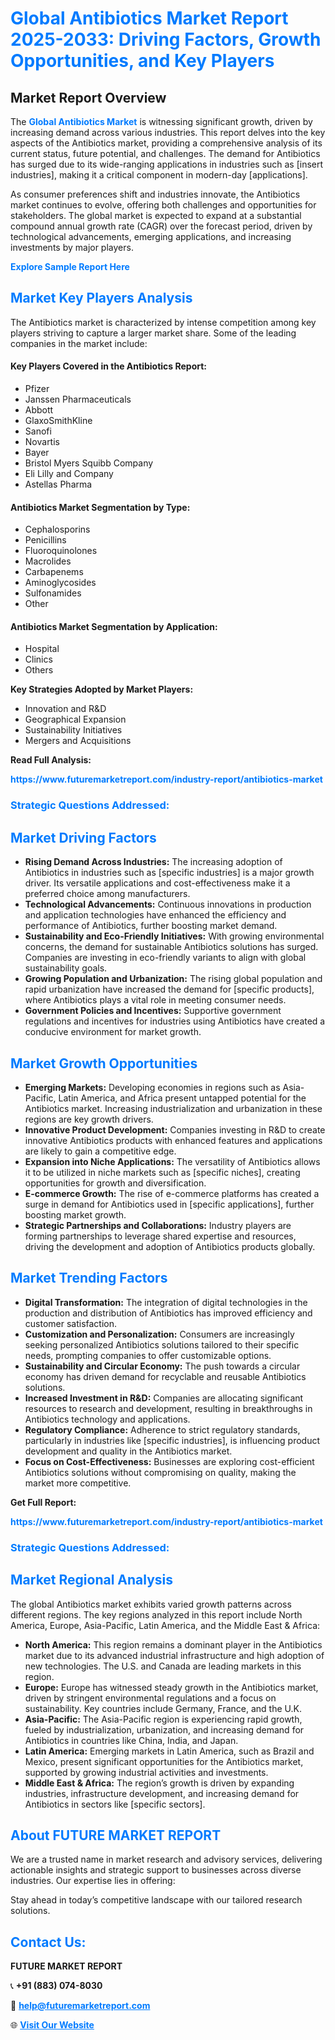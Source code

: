 <h1 style="color: #007BFF;">Global Antibiotics Market Report 2025-2033: Driving Factors, Growth Opportunities, and Key Players</h1>

<section id="overview">
<h2>Market Report Overview</h2>
<p>The <a href="https://www.futuremarketreport.com/industry-report/antibiotics-market" style="color: #007BFF; text-decoration: none;"><strong>Global Antibiotics Market</strong></a> is witnessing significant growth, driven by increasing demand across various industries. This report delves into the key aspects of the Antibiotics market, providing a comprehensive analysis of its current status, future potential, and challenges. The demand for Antibiotics has surged due to its wide-ranging applications in industries such as [insert industries], making it a critical component in modern-day [applications].</p>
<p>As consumer preferences shift and industries innovate, the Antibiotics market continues to evolve, offering both challenges and opportunities for stakeholders. The global market is expected to expand at a substantial compound annual growth rate (CAGR) over the forecast period, driven by technological advancements, emerging applications, and increasing investments by major players.</p>
</section>

<section id="overview">
<p><a href="https://www.futuremarketreport.com/request-sample/reportId=76959" style="color: #007BFF; text-decoration: none;"><strong>Explore Sample Report Here</strong></a></p>
</section>

<section id="key-players">
<h2 style="color: #007BFF;">Market Key Players Analysis</h2>
<p>The Antibiotics market is characterized by intense competition among key players striving to capture a larger market share. Some of the leading companies in the market include:</p>
<h4>Key Players Covered in the Antibiotics Report:</h4>
<ul><li>Pfizer</li><li>Janssen Pharmaceuticals</li><li>Abbott</li><li>GlaxoSmithKline</li><li>Sanofi</li><li>Novartis</li><li>Bayer</li><li>Bristol Myers Squibb Company</li><li>Eli Lilly and Company</li><li>Astellas Pharma</li></ul>
<h4>Antibiotics Market Segmentation by Type:</h4>
<ul><li>Cephalosporins</li><li>Penicillins</li><li>Fluoroquinolones</li><li>Macrolides</li><li>Carbapenems</li><li>Aminoglycosides</li><li>Sulfonamides</li><li>Other</li></ul>

<h4>Antibiotics Market Segmentation by Application:</h4>
<ul><li>Hospital</li><li>Clinics</li><li>Others</li></ul>
<p><strong>Key Strategies Adopted by Market Players:</strong></p>
<ul>
<li>Innovation and R&D</li>
<li>Geographical Expansion</li>
<li>Sustainability Initiatives</li>
<li>Mergers and Acquisitions</li>
</ul>
</section>

<section>
<p><strong>Read Full Analysis: </strong></p><a href="https://www.futuremarketreport.com/industry-report/antibiotics-market" style="color: #007BFF; text-decoration: none;"><strong>https://www.futuremarketreport.com/industry-report/antibiotics-market</strong></a>
<h3 style="color: #007BFF;">Strategic Questions Addressed:</h3>
</section>

<section id="driving-factors">
<h2 style="color: #007BFF;">Market Driving Factors</h2>
<ul>
<li><strong>Rising Demand Across Industries:</strong> The increasing adoption of Antibiotics in industries such as [specific industries] is a major growth driver. Its versatile applications and cost-effectiveness make it a preferred choice among manufacturers.</li>
<li><strong>Technological Advancements:</strong> Continuous innovations in production and application technologies have enhanced the efficiency and performance of Antibiotics, further boosting market demand.</li>
<li><strong>Sustainability and Eco-Friendly Initiatives:</strong> With growing environmental concerns, the demand for sustainable Antibiotics solutions has surged. Companies are investing in eco-friendly variants to align with global sustainability goals.</li>
<li><strong>Growing Population and Urbanization:</strong> The rising global population and rapid urbanization have increased the demand for [specific products], where Antibiotics plays a vital role in meeting consumer needs.</li>
<li><strong>Government Policies and Incentives:</strong> Supportive government regulations and incentives for industries using Antibiotics have created a conducive environment for market growth.</li>
</ul>
</section>

<section id="growth-opportunities">
<h2 style="color: #007BFF;">Market Growth Opportunities</h2>
<ul>
<li><strong>Emerging Markets:</strong> Developing economies in regions such as Asia-Pacific, Latin America, and Africa present untapped potential for the Antibiotics market. Increasing industrialization and urbanization in these regions are key growth drivers.</li>
<li><strong>Innovative Product Development:</strong> Companies investing in R&D to create innovative Antibiotics products with enhanced features and applications are likely to gain a competitive edge.</li>
<li><strong>Expansion into Niche Applications:</strong> The versatility of Antibiotics allows it to be utilized in niche markets such as [specific niches], creating opportunities for growth and diversification.</li>
<li><strong>E-commerce Growth:</strong> The rise of e-commerce platforms has created a surge in demand for Antibiotics used in [specific applications], further boosting market growth.</li>
<li><strong>Strategic Partnerships and Collaborations:</strong> Industry players are forming partnerships to leverage shared expertise and resources, driving the development and adoption of Antibiotics products globally.</li>
</ul>
</section>

<section id="trending-factors">
<h2 style="color: #007BFF;">Market Trending Factors</h2>
<ul>
<li><strong>Digital Transformation:</strong> The integration of digital technologies in the production and distribution of Antibiotics has improved efficiency and customer satisfaction.</li>
<li><strong>Customization and Personalization:</strong> Consumers are increasingly seeking personalized Antibiotics solutions tailored to their specific needs, prompting companies to offer customizable options.</li>
<li><strong>Sustainability and Circular Economy:</strong> The push towards a circular economy has driven demand for recyclable and reusable Antibiotics solutions.</li>
<li><strong>Increased Investment in R&D:</strong> Companies are allocating significant resources to research and development, resulting in breakthroughs in Antibiotics technology and applications.</li>
<li><strong>Regulatory Compliance:</strong> Adherence to strict regulatory standards, particularly in industries like [specific industries], is influencing product development and quality in the Antibiotics market.</li>
<li><strong>Focus on Cost-Effectiveness:</strong> Businesses are exploring cost-efficient Antibiotics solutions without compromising on quality, making the market more competitive.</li>
</ul>
</section>

<section>
<p><strong>Get Full Report: </strong></p><a href="https://www.futuremarketreport.com/industry-report/antibiotics-market" style="color: #007BFF; text-decoration: none;"><strong>https://www.futuremarketreport.com/industry-report/antibiotics-market</strong></a>
<h3 style="color: #007BFF;">Strategic Questions Addressed:</h3>
</section>


<section id="regional-analysis">
<h2 style="color: #007BFF;">Market Regional Analysis</h2>
<p>The global Antibiotics market exhibits varied growth patterns across different regions. The key regions analyzed in this report include North America, Europe, Asia-Pacific, Latin America, and the Middle East & Africa:</p>
<ul>
<li><strong>North America:</strong> This region remains a dominant player in the Antibiotics market due to its advanced industrial infrastructure and high adoption of new technologies. The U.S. and Canada are leading markets in this region.</li>
<li><strong>Europe:</strong> Europe has witnessed steady growth in the Antibiotics market, driven by stringent environmental regulations and a focus on sustainability. Key countries include Germany, France, and the U.K.</li>
<li><strong>Asia-Pacific:</strong> The Asia-Pacific region is experiencing rapid growth, fueled by industrialization, urbanization, and increasing demand for Antibiotics in countries like China, India, and Japan.</li>
<li><strong>Latin America:</strong> Emerging markets in Latin America, such as Brazil and Mexico, present significant opportunities for the Antibiotics market, supported by growing industrial activities and investments.</li>
<li><strong>Middle East & Africa:</strong> The region’s growth is driven by expanding industries, infrastructure development, and increasing demand for Antibiotics in sectors like [specific sectors].</li>
</ul>
</section>

<footer>
<h2 style="color: #007BFF;">About FUTURE MARKET REPORT</h2>
<p>We are a trusted name in market research and advisory services, delivering actionable insights and strategic support to businesses across diverse industries. Our expertise lies in offering:</p>

<p>Stay ahead in today’s competitive landscape with our tailored research solutions.</p>

<h2 style="color: #007BFF;">Contact Us:</h2>
<p><strong>FUTURE MARKET REPORT</strong></p>
<p>📞 <strong>+91 (883) 074-8030</strong></p>
<p>📧 <strong><a href="mailto:help@futuremarketreport.com" style="color: #007BFF;">help@futuremarketreport.com</a></strong></p>
<p>🌐 <strong><a href="https://www.futuremarketreport.com/" style="color: #007BFF;">Visit Our Website</a></strong></p>
</footer>